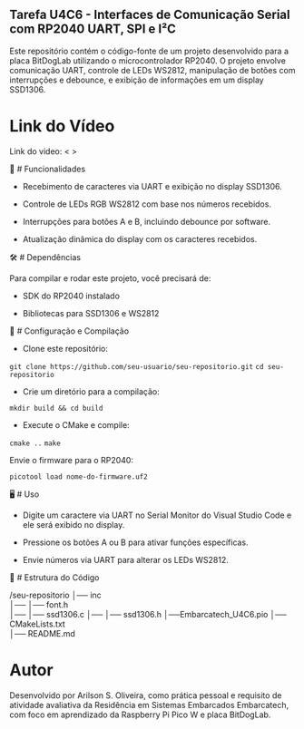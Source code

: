## Tarefa U4C6 - Interfaces de Comunicação Serial com RP2040 UART, SPI e I²C

Este repositório contém o código-fonte de um projeto desenvolvido para a placa BitDogLab utilizando o microcontrolador RP2040. O projeto envolve comunicação UART, controle de LEDs WS2812, manipulação de botões com interrupções e debounce, e exibição de informações em um display SSD1306.

# Link do Vídeo

Link do video: <   > 


📌 # Funcionalidades

- Recebimento de caracteres via UART e exibição no display SSD1306.

- Controle de LEDs RGB WS2812 com base nos números recebidos.

- Interrupções para botões A e B, incluindo debounce por software.

- Atualização dinâmica do display com os caracteres recebidos.

🛠️ # Dependências

Para compilar e rodar este projeto, você precisará de:

- SDK do RP2040 instalado

- Bibliotecas para SSD1306 e WS2812

🔧 # Configuração e Compilação

- Clone este repositório:

`git clone https://github.com/seu-usuario/seu-repositorio.git`
`cd seu-repositorio`

- Crie um diretório para a compilação:

 `mkdir build && cd build`

- Execute o CMake e compile:

`cmake ..`
`make`

Envie o firmware para o RP2040:

`picotool load nome-do-firmware.uf2`

🖥️ # Uso

- Digite um caractere via UART no Serial Monitor do Visual Studio Code e ele será exibido no display.

- Pressione os botões A ou B para ativar funções específicas.

- Envie números via UART para alterar os LEDs WS2812.

📂 # Estrutura do Código

/seu-repositorio
│── inc           
│── │── font.h        
│── │── ssd1306.c
│── │── ssd1306.h 
│──Embarcatech_U4C6.pio
│── CMakeLists.txt  
│── README.md       

# Autor
Desenvolvido por Arilson S. Oliveira, como prática pessoal e requisito de atividade avaliativa da Residência em Sistemas Embarcados Embarcatech, com foco em aprendizado da Raspberry Pi Pico W e placa BitDogLab.
